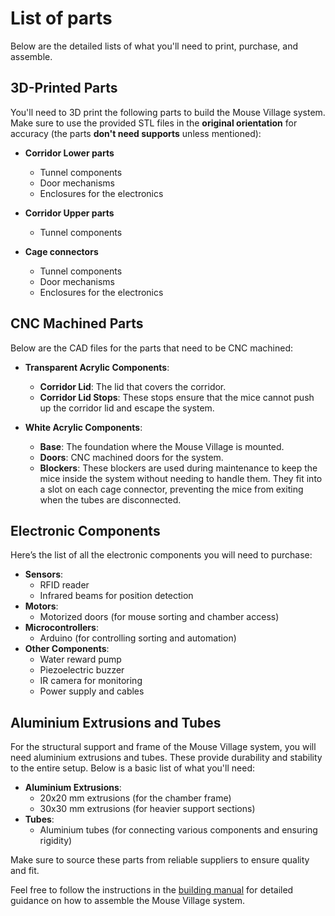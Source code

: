 # List of parts

Below are the detailed lists of what you'll need to print, purchase, and assemble.

## 3D-Printed Parts

You'll need to 3D print the following parts to build the Mouse Village system. Make sure to use the provided STL files in the **original orientation** for accuracy (the parts **don't need supports** unless mentioned):

- **Corridor Lower parts**
  - Tunnel components
  - Door mechanisms
  - Enclosures for the electronics

- **Corridor Upper parts**
  - Tunnel components

- **Cage connectors**
  - Tunnel components
  - Door mechanisms
  - Enclosures for the electronics

<!-- [Download all the 3D printing files here][3D files] -->

## CNC Machined Parts

Below are the CAD files for the parts that need to be CNC machined:

- **Transparent Acrylic Components**:
  - **Corridor Lid**: The lid that covers the corridor.
  - **Corridor Lid Stops**: These stops ensure that the mice cannot push up the corridor lid and escape the system.

- **White Acrylic Components**:
  - **Base**: The foundation where the Mouse Village is mounted.
  - **Doors**: CNC machined doors for the system.
  - **Blockers**: These blockers are used during maintenance to keep the mice inside the system without needing to handle them. They fit into a slot on each cage connector, preventing the mice from exiting when the tubes are disconnected.

## Electronic Components

Here’s the list of all the electronic components you will need to purchase:

- **Sensors**:
  - RFID reader
  - Infrared beams for position detection
- **Motors**:
  - Motorized doors (for mouse sorting and chamber access)
- **Microcontrollers**:
  - Arduino (for controlling sorting and automation)
- **Other Components**:
  - Water reward pump
  - Piezoelectric buzzer
  - IR camera for monitoring
  - Power supply and cables

<!-- [View the electronic components list here][Electronic components] -->

## Aluminium Extrusions and Tubes

For the structural support and frame of the Mouse Village system, you will need aluminium extrusions and tubes. These provide durability and stability to the entire setup. Below is a basic list of what you'll need:

- **Aluminium Extrusions**:
  - 20x20 mm extrusions (for the chamber frame)
  - 30x30 mm extrusions (for heavier support sections)
- **Tubes**:
  - Aluminium tubes (for connecting various components and ensuring rigidity)

Make sure to source these parts from reliable suppliers to ensure quality and fit.

Feel free to follow the instructions in the [building manual][Building instructions] for detailed guidance on how to assemble the Mouse Village system.

<!-- [3D files]: https://example.com/3d-files-link -->
<!-- [Electronic components]: https://example.com/electronic-components-link -->
[Building instructions]: https://braincircuitsbehaviorlab.github.io/mouse-village-web/assets/mouse-village-instructions.pdf
